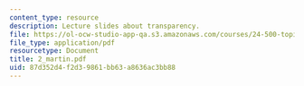 ```yaml
---
content_type: resource
description: Lecture slides about transparency.
file: https://ol-ocw-studio-app-qa.s3.amazonaws.com/courses/24-500-topics-in-philosophy-of-mind-perceptual-experience-spring-2007/87d352d4f2d39861bb63a8636ac3bb88_2_martin.pdf
file_type: application/pdf
resourcetype: Document
title: 2_martin.pdf
uid: 87d352d4-f2d3-9861-bb63-a8636ac3bb88
---
```

